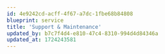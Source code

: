 ```yaml
---
id: 4e9242cd-acff-4f67-a7dc-1fbe68b84808
blueprint: service
title: 'Support & Maintenance'
updated_by: b7c7f4d4-e810-47c4-8310-994d4d84346a
updated_at: 1724243581
---
```

